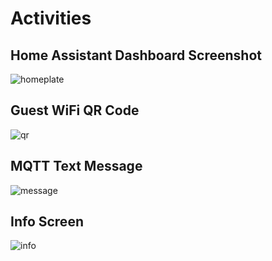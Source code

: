 # Activities

## Home Assistant Dashboard Screenshot

![homeplate](https://user-images.githubusercontent.com/164192/150657050-d919b70e-d3a0-42e3-a842-9d7684b0dcc7.jpeg)

## Guest WiFi QR Code

![qr](https://user-images.githubusercontent.com/164192/151245252-658e161c-e93d-478b-b2f3-68ff651fdc35.jpg)

## MQTT Text Message

![message](https://user-images.githubusercontent.com/164192/151245246-03689e3d-a1c7-43e5-9c50-e1902ef2198e.jpg)

## Info Screen

![info](https://user-images.githubusercontent.com/164192/151245256-403e097d-4a2f-43fa-b733-9d30391ea7c0.jpg)
